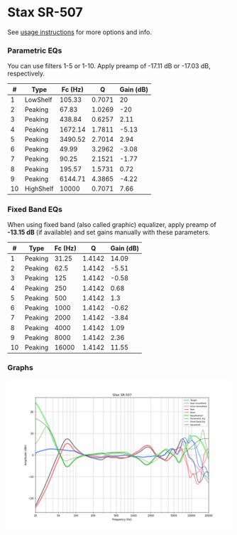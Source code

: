 # Stax SR-507
See [usage instructions](https://github.com/jaakkopasanen/AutoEq#usage) for more options and info.

### Parametric EQs
You can use filters 1-5 or 1-10. Apply preamp of -17.11 dB or -17.03 dB, respectively.

|   # | Type      |   Fc (Hz) |      Q |   Gain (dB) |
|-----|-----------|-----------|--------|-------------|
|   1 | LowShelf  |    105.33 | 0.7071 |       20    |
|   2 | Peaking   |     67.83 | 1.0269 |      -20    |
|   3 | Peaking   |    438.84 | 0.6257 |        2.11 |
|   4 | Peaking   |   1672.14 | 1.7811 |       -5.13 |
|   5 | Peaking   |   3490.52 | 2.7014 |        2.94 |
|   6 | Peaking   |     49.99 | 3.2962 |       -3.08 |
|   7 | Peaking   |     90.25 | 2.1521 |       -1.77 |
|   8 | Peaking   |    195.57 | 1.5731 |        0.72 |
|   9 | Peaking   |   6144.71 | 4.3865 |       -4.22 |
|  10 | HighShelf |  10000    | 0.7071 |        7.66 |

### Fixed Band EQs
When using fixed band (also called graphic) equalizer, apply preamp of **-13.15 dB** (if available) and set gains manually with these parameters.

|   # | Type    |   Fc (Hz) |      Q |   Gain (dB) |
|-----|---------|-----------|--------|-------------|
|   1 | Peaking |     31.25 | 1.4142 |       14.09 |
|   2 | Peaking |     62.5  | 1.4142 |       -5.51 |
|   3 | Peaking |    125    | 1.4142 |       -0.58 |
|   4 | Peaking |    250    | 1.4142 |        0.68 |
|   5 | Peaking |    500    | 1.4142 |        1.3  |
|   6 | Peaking |   1000    | 1.4142 |       -0.62 |
|   7 | Peaking |   2000    | 1.4142 |       -3.84 |
|   8 | Peaking |   4000    | 1.4142 |        1.09 |
|   9 | Peaking |   8000    | 1.4142 |        2.36 |
|  10 | Peaking |  16000    | 1.4142 |       11.55 |

### Graphs
![](./Stax%20SR-507.png)
